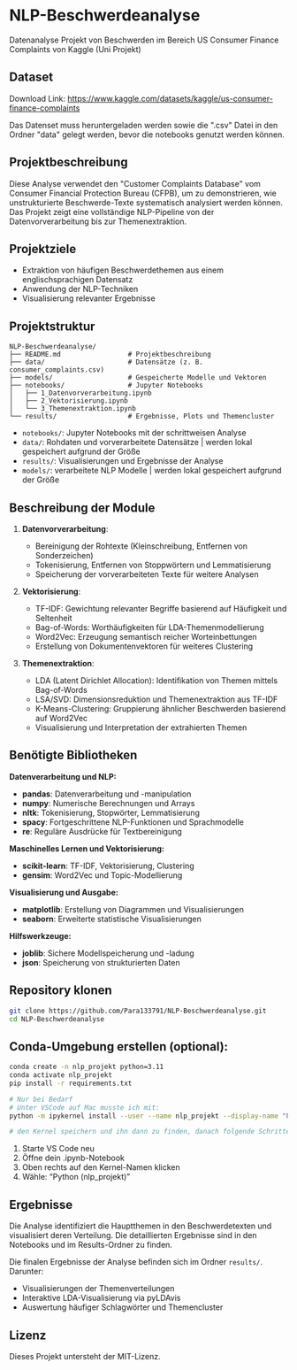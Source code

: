 # NLP-Beschwerdeanalyse
Datenanalyse Projekt von Beschwerden im Bereich US Consumer Finance Complaints von Kaggle (Uni Projekt)

## Dataset
Download Link: https://www.kaggle.com/datasets/kaggle/us-consumer-finance-complaints  

Das Datenset muss heruntergeladen werden sowie die ".csv" Datei in den Ordner "data" gelegt werden, bevor die notebooks genutzt werden können.

## Projektbeschreibung
Diese Analyse verwendet den "Customer Complaints Database" vom Consumer Financial Protection Bureau (CFPB), um zu demonstrieren, wie unstrukturierte Beschwerde-Texte systematisch analysiert werden können. Das Projekt zeigt eine vollständige NLP-Pipeline von der Datenvorverarbeitung bis zur Themenextraktion.

## Projektziele

- Extraktion von häufigen Beschwerdethemen aus einem englischsprachigen Datensatz
- Anwendung der NLP-Techniken
- Visualisierung relevanter Ergebnisse

## Projektstruktur

```
NLP-Beschwerdeanalyse/
├── README.md                 # Projektbeschreibung  
├── data/                     # Datensätze (z. B. consumer_complaints.csv)
├── models/                   # Gespeicherte Modelle und Vektoren
├── notebooks/                # Jupyter Notebooks  
│   ├── 1_Datenvorverarbeitung.ipynb  
│   ├── 2_Vektorisierung.ipynb  
│   └── 3_Themenextraktion.ipynb   
└── results/                  # Ergebnisse, Plots und Themencluster  
```

- `notebooks/`: Jupyter Notebooks mit der schrittweisen Analyse
- `data/`: Rohdaten und vorverarbeitete Datensätze | werden lokal gespeichert aufgrund der Größe
- `results/`: Visualisierungen und Ergebnisse der Analyse
- `models/`: verarbeitete NLP Modelle | werden lokal gespeichert aufgrund der Größe

## Beschreibung der Module

1. **Datenvorverarbeitung**: 
   - Bereinigung der Rohtexte (Kleinschreibung, Entfernen von Sonderzeichen)
   - Tokenisierung, Entfernen von Stoppwörtern und Lemmatisierung
   - Speicherung der vorverarbeiteten Texte für weitere Analysen

2. **Vektorisierung**: 
   - TF-IDF: Gewichtung relevanter Begriffe basierend auf Häufigkeit und Seltenheit
   - Bag-of-Words: Worthäufigkeiten für LDA-Themenmodellierung
   - Word2Vec: Erzeugung semantisch reicher Worteinbettungen
   - Erstellung von Dokumentenvektoren für weiteres Clustering

3. **Themenextraktion**:
   - LDA (Latent Dirichlet Allocation): Identifikation von Themen mittels Bag-of-Words
   - LSA/SVD: Dimensionsreduktion und Themenextraktion aus TF-IDF
   - K-Means-Clustering: Gruppierung ähnlicher Beschwerden basierend auf Word2Vec
   - Visualisierung und Interpretation der extrahierten Themen

## Benötigte Bibliotheken
**Datenverarbeitung und NLP:**
- **pandas**: Datenverarbeitung und -manipulation
- **numpy**: Numerische Berechnungen und Arrays
- **nltk**: Tokenisierung, Stopwörter, Lemmatisierung
- **spacy**: Fortgeschrittene NLP-Funktionen und Sprachmodelle
- **re**: Reguläre Ausdrücke für Textbereinigung

**Maschinelles Lernen und Vektorisierung:**
- **scikit-learn**: TF-IDF, Vektorisierung, Clustering
- **gensim**: Word2Vec und Topic-Modellierung

**Visualisierung und Ausgabe:**
- **matplotlib**: Erstellung von Diagrammen und Visualisierungen
- **seaborn**: Erweiterte statistische Visualisierungen

**Hilfswerkzeuge:**
- **joblib**: Sichere Modellspeicherung und -ladung
- **json**: Speicherung von strukturierten Daten

## Repository klonen

```bash
git clone https://github.com/Para133791/NLP-Beschwerdeanalyse.git
cd NLP-Beschwerdeanalyse
```

## Conda-Umgebung erstellen (optional):

```bash
conda create -n nlp_projekt python=3.11
conda activate nlp_projekt
pip install -r requirements.txt

# Nur bei Bedarf
# Unter VSCode auf Mac musste ich mit:
python -m ipykernel install --user --name nlp_projekt --display-name "Python (nlp_projekt)"

# den Kernel speichern und ihn dann zu finden, danach folgende Schritte durchführen:
```
1.	Starte VS Code neu
2.	Öffne dein .ipynb-Notebook
3.	Oben rechts auf den Kernel-Namen klicken
4.	Wähle: “Python (nlp_projekt)”



## Ergebnisse
Die Analyse identifiziert die Hauptthemen in den Beschwerdetexten und visualisiert deren Verteilung. Die detaillierten Ergebnisse sind in den Notebooks und im Results-Ordner zu finden.

Die finalen Ergebnisse der Analyse befinden sich im Ordner `results/`. Darunter:
- Visualisierungen der Themenverteilungen
- Interaktive LDA-Visualisierung via pyLDAvis
- Auswertung häufiger Schlagwörter und Themencluster

## Lizenz
Dieses Projekt untersteht der MIT-Lizenz.
